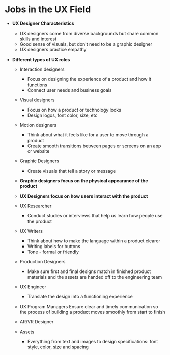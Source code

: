 # Jobs in the UX Field

- **UX Designer Characteristics**

  - UX designers come from diverse backgrounds but share common skills and interest
  - Good sense of visuals, but don't need to be a graphic designer
  - UX designers practice empathy

- **Different types of UX roles**

  - Interaction designers
    - Focus on designing the experience of a product and how it functions
    - Connect user needs and business goals
  - Visual designers
    - Focus on how a product or technology looks
    - Design logos, font color, size, etc
  - Motion designers
    - Think about what it feels like for a user to move through a product
    - Create smooth transitions between pages or screens on an app or website
  - Graphic Designers
    - Create visuals that tell a story or message
  - **Graphic designers focus on the physical appearance of the product**
  - **UX Designers focus on how users interact with the product**

  - UX Researcher
    - Conduct studies or interviews that help us learn how people use the product
  - UX Writers
    - Think about how to make the language within a product clearer
    - Writing labels for buttons
    - Tone - formal or friendly
  - Production Designers
    - Make sure first and final designs match in finished product materials and the assets are handed off to the engineering team
  - UX Engineer
    - Translate the design into a functioning experience
  - UX Program Managers
    Ensure clear and timely communication so the process of building a product moves smoothly from start to finish
  - AR/VR Designer
  - Assets
    - Everything from text and images to design specifications: font style, color, size and spacing
